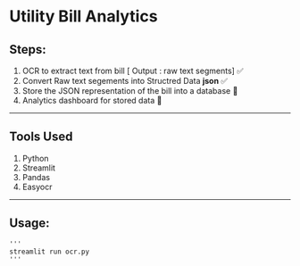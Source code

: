# Utility Bill Analytics
## Steps:
1. OCR to extract text from bill [ Output : raw text segments]  ✅
2. Convert Raw text segements into Structred Data **json**   ✅
3. Store the JSON representation of the bill into a database  🚧
4. Analytics dashboard for stored data  🚧
---
   
##  Tools Used
1. Python
2. Streamlit
3. Pandas
4. Easyocr

---
## Usage:
    '''
    streamlit run ocr.py
    '''